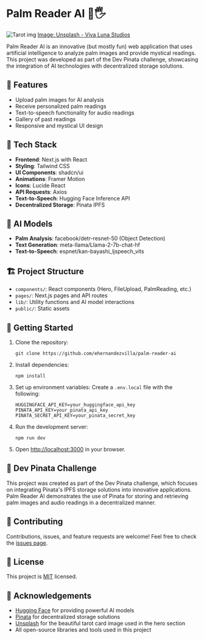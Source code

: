 # Palm Reader AI 🔮🖐️

![Tarot img](https://images.unsplash.com/photo-1600430073932-e915854d9d4d?q=80&w=2070&auto=format&fit=crop&ixlib=rb-4.0.3&ixid=M3wxMjA3fDB8MHxwaG90by1wYWdlfHx8fGVufDB8fHx8fA%3D%3D "Palm Reader AI")
[Image: Unsplash - Viva Luna Studios](https://unsplash.com/@vivalunastudios)

Palm Reader AI is an innovative (but mostly fun) web application that uses artificial intelligence to analyze palm images and provide mystical readings. This project was developed as part of the Dev Pinata challenge, showcasing the integration of AI technologies with decentralized storage solutions.

## 🌟 Features

- Upload palm images for AI analysis
- Receive personalized palm readings
- Text-to-speech functionality for audio readings
- Gallery of past readings
- Responsive and mystical UI design

## 🚀 Tech Stack

- **Frontend**: Next.js with React
- **Styling**: Tailwind CSS
- **UI Components**: shadcn/ui
- **Animations**: Framer Motion
- **Icons**: Lucide React
- **API Requests**: Axios
- **Text-to-Speech**: Hugging Face Inference API
- **Decentralized Storage**: Pinata IPFS

## 🧠 AI Models

- **Palm Analysis**: facebook/detr-resnet-50 (Object Detection)
- **Text Generation**: meta-llama/Llama-2-7b-chat-hf
- **Text-to-Speech**: espnet/kan-bayashi_ljspeech_vits

## 🏗️ Project Structure

- `components/`: React components (Hero, FileUpload, PalmReading, etc.)
- `pages/`: Next.js pages and API routes
- `lib/`: Utility functions and AI model interactions
- `public/`: Static assets

## 🚀 Getting Started

1. Clone the repository:
   ```
   git clone https://github.com/ehernandezvilla/palm-reader-ai
   ```

2. Install dependencies:
   ```
   npm install
   ```

3. Set up environment variables:
   Create a `.env.local` file with the following:
   ```
   HUGGINGFACE_API_KEY=your_huggingface_api_key
   PINATA_API_KEY=your_pinata_api_key
   PINATA_SECRET_API_KEY=your_pinata_secret_key
   ```

4. Run the development server:
   ```
   npm run dev
   ```

5. Open [http://localhost:3000](http://localhost:3000) in your browser.

## 🔗 Dev Pinata Challenge

This project was created as part of the Dev Pinata challenge, which focuses on integrating Pinata's IPFS storage solutions into innovative applications. Palm Reader AI demonstrates the use of Pinata for storing and retrieving palm images and audio readings in a decentralized manner.

## 🤝 Contributing

Contributions, issues, and feature requests are welcome! Feel free to check the [issues page](https://github.com/ehernandezvilla/palm-reader-ai/issues).

## 📜 License

This project is [MIT](https://choosealicense.com/licenses/mit/) licensed.

## 🙏 Acknowledgements

- [Hugging Face](https://huggingface.co/) for providing powerful AI models
- [Pinata](https://www.pinata.cloud/) for decentralized storage solutions
- [Unsplash](https://unsplash.com/) for the beautiful tarot card image used in the hero section
- All open-source libraries and tools used in this project
